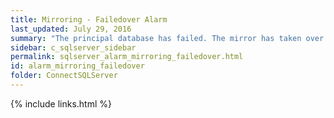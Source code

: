 ```yaml
---
title: ﻿Mirroring - Failedover Alarm
last_updated: July 29, 2016
summary: "The principal database has failed. The mirror has taken over."
sidebar: c_sqlserver_sidebar
permalink: sqlserver_alarm_mirroring_failedover.html
id: alarm_mirroring_failedover
folder: ConnectSQLServer
---
```


{% include links.html %}
